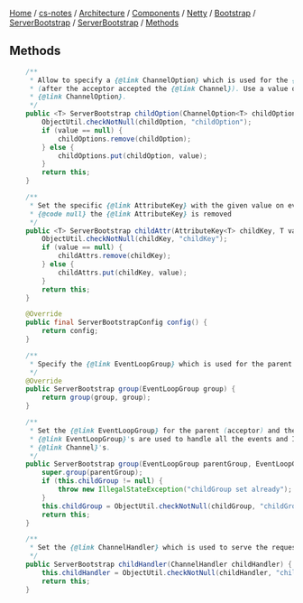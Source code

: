 [Home](https://mengxianbin.github.io) /
[cs-notes](https://mengxianbin.github.io/cs-notes/site) /
[Architecture](https://mengxianbin.github.io/cs-notes/site/Architecture) /
[Components](https://mengxianbin.github.io/cs-notes/site/Architecture/Components) /
[Netty](https://mengxianbin.github.io/cs-notes/site/Architecture/Components/Netty) /
[Bootstrap](https://mengxianbin.github.io/cs-notes/site/Architecture/Components/Netty/Bootstrap) /
[ServerBootstrap](https://mengxianbin.github.io/cs-notes/site/Architecture/Components/Netty/Bootstrap/ServerBootstrap) /
[ServerBootstrap](https://mengxianbin.github.io/cs-notes/site/Architecture/Components/Netty/Bootstrap/ServerBootstrap/ServerBootstrap) /
[Methods](https://mengxianbin.github.io/cs-notes/site/Architecture/Components/Netty/Bootstrap/ServerBootstrap/ServerBootstrap/Methods)

## Methods

```java
    /**
     * Allow to specify a {@link ChannelOption} which is used for the {@link Channel} instances once they get created
     * (after the acceptor accepted the {@link Channel}). Use a value of {@code null} to remove a previous set
     * {@link ChannelOption}.
     */
    public <T> ServerBootstrap childOption(ChannelOption<T> childOption, T value) {
        ObjectUtil.checkNotNull(childOption, "childOption");
        if (value == null) {
            childOptions.remove(childOption);
        } else {
            childOptions.put(childOption, value);
        }
        return this;
    }
```

```java
    /**
     * Set the specific {@link AttributeKey} with the given value on every child {@link Channel}. If the value is
     * {@code null} the {@link AttributeKey} is removed
     */
    public <T> ServerBootstrap childAttr(AttributeKey<T> childKey, T value) {
        ObjectUtil.checkNotNull(childKey, "childKey");
        if (value == null) {
            childAttrs.remove(childKey);
        } else {
            childAttrs.put(childKey, value);
        }
        return this;
    }
```

```java
    @Override
    public final ServerBootstrapConfig config() {
        return config;
    }
```

```java
    /**
     * Specify the {@link EventLoopGroup} which is used for the parent (acceptor) and the child (client).
     */
    @Override
    public ServerBootstrap group(EventLoopGroup group) {
        return group(group, group);
    }

    /**
     * Set the {@link EventLoopGroup} for the parent (acceptor) and the child (client). These
     * {@link EventLoopGroup}'s are used to handle all the events and IO for {@link ServerChannel} and
     * {@link Channel}'s.
     */
    public ServerBootstrap group(EventLoopGroup parentGroup, EventLoopGroup childGroup) {
        super.group(parentGroup);
        if (this.childGroup != null) {
            throw new IllegalStateException("childGroup set already");
        }
        this.childGroup = ObjectUtil.checkNotNull(childGroup, "childGroup");
        return this;
    }
```

```java
    /**
     * Set the {@link ChannelHandler} which is used to serve the request for the {@link Channel}'s.
     */
    public ServerBootstrap childHandler(ChannelHandler childHandler) {
        this.childHandler = ObjectUtil.checkNotNull(childHandler, "childHandler");
        return this;
    }
```
